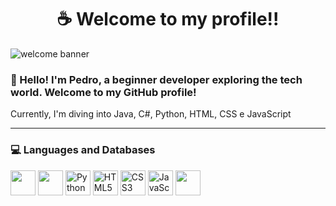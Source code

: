 <h1 align="center">☕ Welcome to my profile!!</h1>

<img src="https://caminho-da-sua-imagem.gif" alt="welcome banner" />

### 👋 Hello! I'm Pedro, a beginner developer exploring the tech world. Welcome to my GitHub profile!

Currently, I'm diving into Java, C#, Python, HTML, CSS e JavaScript

---

### 💻 Languages and Databases 

<img src="https://cdn.jsdelivr.net/gh/devicons/devicon/icons/java/java-original.svg" width="40" />
<img src="https://cdn.jsdelivr.net/gh/devicons/devicon/icons/csharp/csharp-original.svg" width="40" />
<img src="https://cdn.jsdelivr.net/gh/devicons/devicon/icons/python/python-original.svg" width="40" alt="Python"/>
<img src="https://cdn.jsdelivr.net/gh/devicons/devicon/icons/html5/html5-original.svg" width="40" alt="HTML5"/>
<img src="https://cdn.jsdelivr.net/gh/devicons/devicon/icons/css3/css3-original.svg" width="40" alt="CSS3"/>
<img src="https://cdn.jsdelivr.net/gh/devicons/devicon/icons/javascript/javascript-original.svg" width="40" alt="JavaScript"/>
<img src="https://cdn.jsdelivr.net/gh/devicons/devicon/icons/mysql/mysql-original.svg" width="40" />


